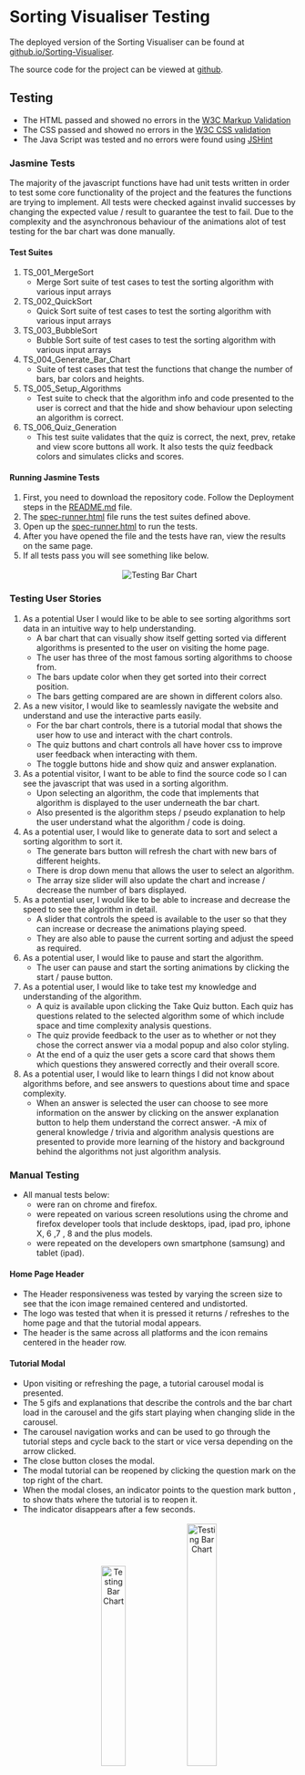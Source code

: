 # Sorting Visualiser Testing
The deployed version of the Sorting Visualiser can be found at [github.io/Sorting-Visualiser](https://jamesr1775.github.io/Sorting-Visualiser/).

The source code for the project can be viewed at [github](https://github.com/jamesr1775/Sorting-Visualiser).

## Testing
* The HTML passed and showed no errors in the [W3C Markup Validation](https://validator.w3.org/)
* The CSS passed and showed no errors in the [W3C CSS validation ](https://jigsaw.w3.org/css-validator/validator)
* The Java Script was tested and no errors were found using [JSHint](https://jshint.com/)
### Jasmine Tests
The majority of the javascript functions have had unit tests written in order to test some core functionality of the project and the features the functions are trying to implement. All tests were checked against invalid successes by changing the expected value / result to guarantee the test to fail. Due to the complexity and the asynchronous behaviour of the animations alot of test testing for the bar chart was done manually.
#### Test Suites
1. TS_001_MergeSort
    - Merge Sort suite of test cases to test the sorting algorithm with various input arrays
2. TS_002_QuickSort
    - Quick Sort suite of test cases to test the sorting algorithm with various input arrays
3. TS_003_BubbleSort
    - Bubble Sort suite of test cases to test the sorting algorithm with various input arrays
4. TS_004_Generate_Bar_Chart
    - Suite of test cases that test the functions that change the number of bars, bar colors and heights.
5. TS_005_Setup_Algorithms
    - Test suite to check that the algorithm info and code presented to the user is correct and that the hide and show behaviour upon selecting an algorithm is correct.
6. TS_006_Quiz_Generation
    - This test suite validates that the quiz is correct, the next, prev, retake and view score buttons all work. It also tests the quiz feedback colors and simulates clicks and scores.

#### Running Jasmine Tests
1. First, you need to download the repository code. Follow the Deployment steps in the [README.md](https://github.com/jamesr1775/Sorting-Visualiser/blob/master/README.md) file.
2. The [spec-runner.html](https://github.com/jamesr1775/Sorting-Visualiser/tree/master/assets/js/jasmine/spec-runner.html) file runs the test suites defined above.
3. Open up the [spec-runner.html](https://github.com/jamesr1775/Sorting-Visualiser/tree/master/assets/js/jasmine/spec-runner.html) to run the tests.
4. After you have opened the file and the tests have ran, view the results on the same page.
5. If all tests pass you will see something like below.
    <div><br/></div>
    <div align="center">
    <img src="/assets/images/testing-images/jasmine-testing.gif" alt="Testing Bar Chart">
    </div>

### Testing User Stories
1. As a potential User I would like to be able to see sorting algorithms sort data in an intuitive way to help understanding.
    - A bar chart that can visually show itself getting sorted via different algorithms is presented to the user on visiting the home page.
    - The user has three of the most famous sorting algorithms to choose from.
    - The bars update color when they get sorted into their correct position.
    - The bars getting compared are are shown in different colors also.
2. As a new visitor, I would like to seamlessly navigate the website and understand and use the interactive parts easily.
    - For the bar chart controls, there is a tutorial modal that shows the user how to use and interact with the chart controls.
    - The quiz buttons and chart controls all have hover css to improve user feedback when interacting with them.
    - The toggle buttons hide and show quiz and answer explanation.
3. As a potential visitor, I want to be able to find the source code so I can see the javascript that was used in a sorting algorithm.
    - Upon selecting an algorithm, the code that implements that algorithm is displayed to the user underneath the bar chart.
    - Also presented is the algorithm steps / pseudo explanation to help the user understand what the algorithm / code is doing.
4. As a potential user, I would like to generate data to sort and select a sorting algorithm to sort it.
    - The generate bars button will refresh the chart with new bars of different heights.
    - There is drop down menu that allows the user to select an algorithm.
    - The array size slider will also update the chart and increase / decrease the number of bars displayed.
5. As a potential user, I would like to be able to increase and decrease the speed to see the algorithm in detail.
    - A slider that controls the speed is available to the user so that they can increase or decrease the animations playing speed.
    - They are also able to pause the current sorting and adjust the speed as required.
6. As a potential user, I would like to pause and start the algorithm.
    - The user can pause and start the sorting animations by clicking the start / pause button.
7. As a potential user, I would like to take test my knowledge and understanding of the algorithm.
    - A quiz is available upon clicking the Take Quiz button. Each quiz has questions related to the selected algorithm some of which include space and time complexity analysis questions.
    - The quiz provide feedback to the user as to whether or not they chose the correct answer via a modal popup and also color styling.
    - At the end of a quiz the user gets a score card that shows them which questions they answered correctly and their overall score.
8. As a potential user, I would like to learn things I did not know about algorithms before, and see answers to questions about time and space complexity.
    - When an answer is selected the user can choose to see more information on the answer by clicking on the answer explanation button to help them understand the correct answer.
    -A mix of general knowledge / trivia and algorithm analysis questions are presented to provide more learning of the history and background behind the algorithms not just algorithm analysis.

### Manual Testing
* All manual tests below:
    - were ran on chrome and firefox.
    - were repeated on various screen resolutions using the chrome and firefox developer tools that include desktops, ipad, ipad pro, iphone X, 6 ,7 , 8 and the plus models.
    - were repeated on the developers own smartphone (samsung) and tablet (ipad).

#### Home Page Header
- The Header responsiveness was tested by varying the screen size to see that the icon image remained centered and undistorted.
- The logo was tested that when it is pressed it returns / refreshes to the home page and that the tutorial modal appears.
- The header is the same across all platforms and the icon remains centered in the header row.

#### Tutorial Modal
- Upon visiting or refreshing the page, a tutorial carousel modal is presented.
- The 5 gifs and explanations that describe the controls and the bar chart load in the carousel and the gifs start playing when changing slide in the carousel.
- The carousel navigation works and can be used to go through the tutorial steps and cycle back to the start or vice versa depending on the arrow clicked.
- The close button closes the modal.
- The modal tutorial can be reopened by clicking the question mark on the top right of the chart.
- When the modal closes, an indicator points to the question mark button , to show thats where the tutorial is to reopen it. 
- The indicator disappears after a few seconds.
    <div><br/></div>
    <div align="center">
    <img src="/assets/images/testing-images/tutorial-modal.gif" style="width:30%;" alt="Testing Bar Chart">
    <img src="/assets/images/testing-images/tutorial-button.gif" style="width:33%;" alt="Testing Bar Chart">
    </div>

#### Bar Chart Controls
##### Device Specific Layout Changes
1. On Laptops and desktops, all the bar chart control buttons and sliders are on the same horizontal row.
2. For tablets, the buttons remain on the same row, but both the slider inputs move to separate rows so that there are three rows.
3. For smartphones all the controls options occupy a separate row.

##### Bar Chart Generation and Array Slider
- Upon visiting the webpage, a bar chart is generated with 10 bars. 
- Across all platforms the width to fit the numbers of bars is adjusted to fit all of the bars on one horizontal row.
- Testing two ways to generate a bar chart:
    - The generate bars button creates a new graph with the fixed number of bars with random heights. The chart is centered on the screen.
    - The array slider varys the number of bars from a minimum of 5 up to a maximum of 100 bars as expected. It creates a new chart and adds or removes bars based on the direction of sliding the button. Inspecting the chart shows the max and min bars possible is correct.
    - Moving the slider to the left decreases the bars and sliding it to the right increases the number of bars.
    - Using the Jquery command $('#arraySize').val() in the browsers console to check that the correct values are being set when changing the slider.
    - Used the Jquery command $('.single-bar').length to also check the number of divs / bars created is correct.
    - The bar chart remains centered on the screen throughtout varying the number of bars.
- The responsiveness of the chart has been tested on various screen sizes. An example of the testing is below. 
    - When changing the screen size, the bars will fold on to a new row which is expected as the generate bars function is called prior to the screen resolution change.
    - When the generate bars button or the array slider is pressed the bar chart fits into one row for that screen size as expected. 
    - The button controls update to the expected layout for tablets and smartphone screen sizes.
    - The tutorial button remains in the top right corner of the chart aligned with the end of the array size slider.
    <div><br/></div>
    <div align="center">
    <img src="/assets/images/testing-images/bar-chart-testing.gif" alt="Testing Bar Chart" >
    </div>

##### Algorithm Speed Slider
- The default speed of the algorithm is slow enough so its easier to understand whats currently being sorted.
- Sliding the slider to the left slows down the animation speed to a minimum value.
- Sliding the slider to the right speeds up the animation speed to a maximum value.
- Using Jquery command $('#algorithmSpeed').val() in the console to display that the correct values are being set when the slider is moved.
    <div><br/></div>
    <div align="center">
    <img src="/assets/images/algo-speed.gif" alt="Testing Bar Chart">
    </div>
##### Algorithm Starting and Pausing
- If an algorithm is not currently selected a modal popup appears to notify the user. The modal shows the user what button to use to select an algorithm
- When an algorithm is selected the start sorting button starts the sorting and visualisation animations. The button then changes to a pause button.
- While a sorting algorithm is running the pause button is present and pauses the current sorting if clicked.
- Changing the speed slider while paused and starting the algorithm again does increase/ decrease the animation speed.
    <div><br/></div>
    <div align="center">
    <img src="/assets/images/start-stop.gif" alt="Testing Bar Chart">
    </div>

#### Algorithm Information & Code

##### Device Specific Layout Changes
1. On Laptops and desktops, the algorithm code block and information block are displayed in the same row side by side
2. For tablets & smartphones, they are displayed on separate rows.
3. The font size of the code adjusts for smaller screen sizes so that the user doesn't have to click into the box and move around the code to view it as much (particularly for the merge sort code as it has the longest lines).

##### Selecting an Algorithm
- The Pick Algorithm drop down menu provides three algorithms to choose from.
- When an algorithm is selected:
    - The code and the algorithm information are changed from hidden to visible for the chosen algorithm.
    - The algorithms code and information that are not selected remain hidden.
    - Prism highlights the code like an IDE and makes the code more readable and user friendly.
    - The algorithm information shows a brief introduction to the algorithm, the algorithm steps it takes to perform its sort and finally a hint is offered for the space and time complexity analysis as the answer can be found in the quiz.
    - The code font size is adjusted for smaller screen resolutions so as to try and fit it to the screen as much as possible without folding the lines of code.
- The correct algorithm runs and can visually be identified when the start sorting button is pressed.
- Swapping between algorithms many times behaves as expected.

##### Bubble Sort
- The code presented to user is correct and implements the algorithm.
- This code is tested in jasmine testing.
- Bubble sort visually moves the largest bar to the right and starts over at the beginning going to the end which is left the last sorted bar.
    <div><br/></div>
    <div align="center" style="margin-left:15%;width: 70%;">
    <img src="/assets/images/testing-images/bubble-sort.gif" alt="bubble sort testing">
    </div>
##### Merge Sort
- The code presented to user is correct and implements the algorithm.
- This code is tested in jasmine testing.
- Merge Sort visually uses the divide and conquer approach working on smaller chunks of the array. 
    - It works on smaller sub arrays sorting them 
    - Then it merges them together to create one array.
    - It does this till there are two sorted arrays left and performs the final merge.
    <div><br/></div>
    <div align="center" style="margin-left:15%;width: 70%;">
    <img src="/assets/images/testing-images/merge-sort.gif" alt="merge sort testing">
    </div>
##### Quick Sort
- The code presented to user is correct and implements the algorithm.
- This code is tested in jasmine testing.
- Quick Sort visually uses the divide and conquer approach also working on smaller chunks of the array. 
    - Chooses a pivot element (middle element at the start) and moves bars greater in height to the right of the pivot and those that are smaller to the left using two pointers (the yellow and red bars).
    - Selects a new pivot and repeats using the last left index returned on the sub arrays created using that index.
    <div><br/></div>
    <div align="center" style="margin-left:15%;width: 70%;">
    <img src="/assets/images/testing-images/quick-sort.gif" alt="quick sort testing">
    </div>

#### Quiz
##### Device Specific Layout Changes
1. On Laptops, desktops and tablets the question choices appear two per row upto a maximum of two rows and two columns.
2. For smartphones, they are displayed on separate rows upto a max of 4 rows.
3. The buttons adjust sizes based on the screen resolution.

##### Quiz Navigation & User Input
- Quiz Navigation
    - The take quiz button appears when the algoritm is selected.
    - The take quiz button opens up the drop down tab that contains the quiz. 
    - A question alongside multiple choices are presented to the user.
    - Confirmed the correct questions and choices are loaded for each algorithm and each question.
    - The take quiz button also hides the quiz if pressed while the quiz is currently shown.
    - Pressing the next button goes to the next question until the very last one where nothing happens if next is clicked.
    - Pressing the previous button goes to the previous question until the first question where nothing happens if previous is clicked.
    - The question number tracker updates correctly on using the question navigation buttons.
- User Input
    - Each question question is tested along side the correct and incorrect choices.
    - The correct modal displays whether you chose the correct/incorrect answer.
    - The questions choices highlight a different color to display the correct (green) and incorrect (red) answers.
    - The answer explanation button appears when a question has been answered.
    - Clicking the answer explanation opens a drop down tab that displays information on the correct answer to the current question.
    - The answer explanation button hides the current answer when pressed.
    - Upon clicking the next question button the answer explanation button disappears.
##### Quiz Completion
- Quiz results Modal
    - Upon clicking the final question a modal that presents the results appears to the user. 
    - It displays the questions and the result of the users inputs.
    - It displays the correct percentage of correct answers which is the user score.
    - The modal can be closed with the close button at the bottom.
    - A view results button appears under the answer explanation button.
    - Pressing the view results button displays the results modal again to the user. 
    - The button is side by side with the retake quiz button and both are centered on the screen.
- Retake Quiz
    - Upon clicking the final question the retake quiz button appears next to the view results button.
    - Clicking the retake quiz button restarts the quiz from the beginning and resets the user score correctly.
    - The answer explanation, retake quiz and view results buttons all disappear after retaking quiz is pressed.
    <div><br/></div>
    <div align="center">
    <img src="/assets/images/testing-images/quiz-completion.gif" alt="quiz completion testing">
    </div>
- Quiz Run Through
    - Confirmed that running through the quiz and select the answers to give scores of 0%, 60% and 100% are correct.
    - The quiz gets reset correctly and starting a new quiz resets the score.
#### Footer
- The footer contains the credit information along with a github icon.
- The github icon opens up the source code for the project into a new tab.

#### Further Testing
### Bugs and Issues Resolved
- First few versions of bubble sort and trying to change the bar charts heights to perform sorting was difficult. The animation happened 
  all at once at the end of the function, or with the set timeout function the heights were not updated fast enough for the sorting algorithm and maybe only one or two 
  bars swapped back and forth. 
  
  I found some information that helped me from [stackoverflow](https://stackoverflow.com/questions/48184493/update-element-with-ajax-dont-affect-until-for-loop-end/48184577). 
  The divs were not updating till end of the loop and if I updated them with a timeout function it bugged out because the sort order was messed up so I decided to group animations in to an array.

- Struggled to change the colors to show the two current bars currently be getting compared in the algorithm. Initially tried to change the colors with set time out delays before the 
  the heights of the bars were swapped during the same loop iteration, but this caused delay/ asynchronous issues were multiple bar colors were being changed. 
  
  My solution was to instead have the color change animations happen as part of the animation 
  array which would be in its own loop iteration. This solved that issue.
- For the merge sort algorithm, the auxilary array was a copy of the barsArray but it was not a deep copy and had all references to the objects inside the barsArray which 
  broke the algorithm. I tried to fix this by making the array a const but it did not work so instead I generated the auxilary with the bars array in the same loop.
- The pause feature required reseting all timeouts which required the playAnimations function to be remade. I got some help with changing the playanimations function to a recursive loop so the pause feature could be implemented here [stackoverflow](https://stackoverflow.com/questions/29173956/start-and-stop-loop-in-javascript-with-start-and-stop-button).
- Pushing the timeouts to an array did not seem to work when clearing them, but the window.clearTimeouts does seem to work which I found from [stackoverflow](https://stackoverflow.com/questions/8860188/javascript-clear-all-timeouts).
- Initially I tried to just shift the swapAnimations array and pass the animation to play, but with timeouts some animations might have got lost. I made an animationsPlayed array instead to find out which animation has been played last 
  so when unpaused we go back to the correct animation.
- Fixed the sort button so it swaps between pausing and starting the animation of the algorithm.
- When the algorithm code is loaded, some of the bars would fold to a new row. Changing the bar width calculation to use clientWidth and moving the col-10 of bar-chart to the html instead of javascript helped remove this issue. [stackoverflow](https://developer.mozilla.org/en-US/docs/Web/API/Element/clientWidth)
- Learnt that dynamically generated elements need to use the .on to add click events to elements from here [stackoverflow](https://stackoverflow.com/questions/6658752/click-event-doesnt-work-on-dynamically-generated-elements)
- **Fixed for bubble sort.** When the algorithm is moving the largest bar to its sorted position all the bars jumped up and down because the largest div is removed and added in the animation causing the 
   inline-blocks to change position. This was fixed by swapping the smallest bars height with the larger ones height first instead of the other way around.
- Answer explanation button now disappears after a new question is loaded
- Take quiz button is not visible until an algorithm is selected.
- The jquery slim version did not have the fadein and fadeout functions when I used them which gave me an error. Found information on this at [stackoverflow](https://stackoverflow.com/questions/58863934/getting-fadein-is-not-a-function-although-i-did-add-jquery-to-my-html-file)
- To pause the carousel in the html I found to use data-interval: false here [stackoverflow](https://stackoverflow.com/questions/14977392/bootstrap-carousel-remove-auto-slide)
- Wanted my tutorial anchor to open my modal, I was missing data-toggle="modal" and found it out from [stackoverflow](https://stackoverflow.com/questions/31250364/how-can-i-use-an-anchor-tag-to-open-a-modal-page)
- Was getting "undefined $" error when setting up some jamine tests. The problem was the order of which some of the scripts were being added the the spec-runner.html file.
- Was getting load/set Fixtures function undefined also and this question helped me solve it as it was again problems with the order adding scripts from [stackoverflow](https://stackoverflow.com/questions/24531674/jasmine-jquery-loadfixtures-is-not-defined).
- Adding the bar-charting.js and quiz-generation.js into jasmine testing was causing issues because I had a document ready function being called and other functions being called in them which caused errors when testing. Got this information that helped me figure out what was causing the errors from [stackoverflow](https://stackoverflow.com/questions/8734168/preventing-document-ready-function-while-unit-testing). Added an if clause that checks if a bar-chart exists and it fixed this.
- Fixed an error related to favicons not loading as I did not have any.  Got some information on them at [w3](https://www.w3.org/2005/10/howto-favicon).

#### Unsolved Bugs
1. Zooming in on chrome causes the bar chart to fold bars to next rows
2. Discovered that the swapping heights chart jitter bug is only fixed for bubble sort and occurs in merge sort and quick sort.
3. The user can change the speed when the algorithm is running.
4. The user can change the array size when the algorithm is running.
5. The user can click the generate bars button when the algorithm is running.